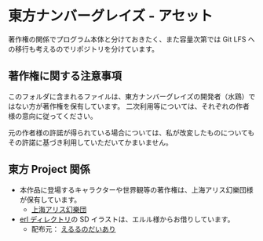 # 東方ナンバーグレイズ - アセット

著作権の関係でプログラム本体と分けておきたく、また容量次第では Git LFS への移行も考えるのでリポジトリを分けています。

## 著作権に関する注意事項

このフォルダに含まれるファイルは、東方ナンバーグレイズの開発者（水鶏）ではない方が著作権を保有しています。
二次利用等については、それぞれの作者様の意向に従ってください。

元の作者様の許諾が得られている場合については、私が改変したものについてもその許諾に基づき利用していただいてかまいません。

## 東方 Project 関係

- 本作品に登場するキャラクターや世界観等の著作権は、上海アリス幻樂団様が保有しています。
  - [上海アリス幻樂団](http://www16.big.or.jp/~zun/)
- [erl ディレクトリ](./res/erl/)の SD イラストは、エルル様からお借りしています。
  - 配布元： [えるるのだいあり](http://erl.hatenablog.jp)
